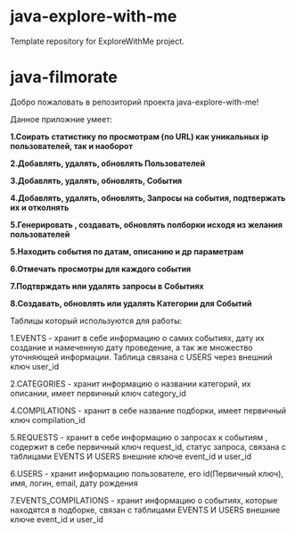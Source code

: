 # java-explore-with-me
Template repository for ExploreWithMe project.

# java-filmorate

Добро пожаловать в репозиторий проекта java-explore-with-me!

Данное приложние умеет:

**1.Соирать статистику по просмотрам (по URL) как уникальных ip пользователей, так и наоборот**

**2.Добавлять, удалять, обновлять Пользователей**

**3.Добавлять, удалять, обновлять, События**

**4.Добавлять, удалять, обновлять, Запросы на события, подтвержать их и отколнять**

**5.Генерировать , создавать, обновлять полборки исходя из желания пользователей**

**5.Находить события по датам, описанию и др параметрам**

**6.Отмечать просмотры для каждого события**

**7.Подтврждать или удалять запросы в Событиях**

**8.Создавать, обновлять или удалять Категории для Событий**

Таблицы который используются для работы:

1.EVENTS - хранит в себе информацию о самих событиях, дату их создание и намеченную дату проведение, а так же множество уточняющей информации.
Таблица связана с USERS через внешний ключ user_id

2.CATEGORIES - хранит информацию о названии категорий, их описании, имеет первичный ключ category_id

4.COMPILATIONS - хранит в себе название подборки, имеет первичный ключ compilation_id

5.REQUESTS - хранит в себе информацию о запросах к событиям , содержит в себе первичный ключ request_id, статус запроса, связана с таблицами EVENTS И USERS внешние ключе event_id и user_id

6.USERS - хранит информацию пользователе, его id(Первичный ключ), имя, логин, email, дату рождения

7.EVENTS_COMPILATIONS - хранит информацию о событиях, которые находятся в подборке, связан с таблицами EVENTS И USERS внешние ключе event_id и user_id




